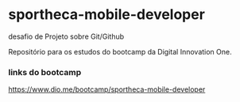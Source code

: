 # sportheca-mobile-developer

desafio de Projeto sobre Git/Github

Repositório para os estudos do bootcamp da Digital Innovation One. 


### links do bootcamp

https://www.dio.me/bootcamp/sportheca-mobile-developer
